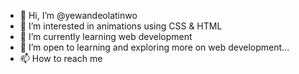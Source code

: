 - 👋 Hi, I’m @yewandeolatinwo
- 👀 I’m interested in animations using CSS & HTML
- 🌱 I’m currently learning web development
- 💞️ I’m open to learning and exploring more on web development...
- 📫 How to reach me 

<!---
yewandeolatinwo/yewandeolatinwo is a ✨ special ✨ repository because its `README.md` (this file) appears on your GitHub profile.
You can click the Preview link to take a look at your changes.
--->
